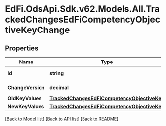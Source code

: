 # EdFi.OdsApi.Sdk.v62.Models.All.TrackedChangesEdFiCompetencyObjectiveKeyChange

## Properties

Name | Type | Description | Notes
------------ | ------------- | ------------- | -------------
**Id** | **string** | Resource identifier | [optional] 
**ChangeVersion** | **decimal** | Change version | [optional] 
**OldKeyValues** | [**TrackedChangesEdFiCompetencyObjectiveKey**](TrackedChangesEdFiCompetencyObjectiveKey.md) |  | [optional] 
**NewKeyValues** | [**TrackedChangesEdFiCompetencyObjectiveKey**](TrackedChangesEdFiCompetencyObjectiveKey.md) |  | [optional] 

[[Back to Model list]](../README.md#documentation-for-models) [[Back to API list]](../README.md#documentation-for-api-endpoints) [[Back to README]](../README.md)

